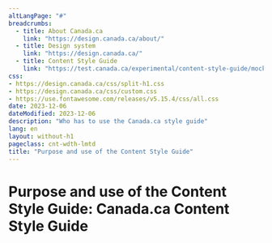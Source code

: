 ```yaml
---
altLangPage: "#"
breadcrumbs:
  - title: About Canada.ca
    link: "https://design.canada.ca/about/"
  - title: Design system
    link: "https://design.canada.ca/"
  - title: Content Style Guide
    link: "https://test.canada.ca/experimental/content-style-guide/mockups/sumchanges-en-13.html"    
css:
- https://design.canada.ca/css/split-h1.css
- https://design.canada.ca/css/custom.css
- https://use.fontawesome.com/releases/v5.15.4/css/all.css
date: 2023-12-06
dateModified: 2023-12-06
description: "Who has to use the Canada.ca style guide"
lang: en
layout: without-h1
pageclass: cnt-wdth-lmtd
title: "Purpose and use of the Content Style Guide"
---
```

<h1 property="name" id="wb-cont" dir="ltr"><span class="stacked"><span>Purpose and use of the Content Style Guide</span>: <span>Canada.ca Content Style Guide</span></span></h1>
